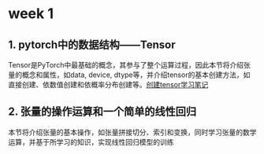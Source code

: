 # week 1
## 1. pytorch中的数据结构——Tensor
Tensor是PyTorch中最基础的概念，其参与了整个运算过程，因此本节将介绍张量的概念和属性，如data, device, dtype等，并介绍tensor的基本创建方法，如直接创建、依数值创建和依概率分布创建等。[创建tensor学习笔记](https://nbviewer.jupyter.org/github/feifeizhuge/Pytorch_learn/blob/master/week1/Tensor_and_varible.ipynb)

## 2. 张量的操作运算和一个简单的线性回归
本节将介绍张量的基本操作，如张量拼接切分、索引和变换，同时学习张量的数学运算，并基于所学习的知识，实现线性回归模型的训练
